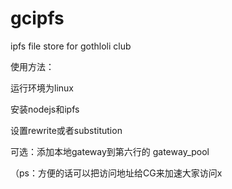 # gcipfs
ipfs file store for gothloli club

使用方法：

运行环境为linux

安装nodejs和ipfs

设置rewrite或者substitution

可选：添加本地gateway到第六行的 gateway_pool


（ps：方便的话可以把访问地址给CG来加速大家访问x
